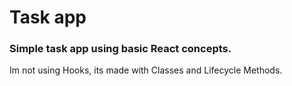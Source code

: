 # Task app

### Simple task app using basic React concepts.

Im not using Hooks, its made with Classes and Lifecycle Methods.
